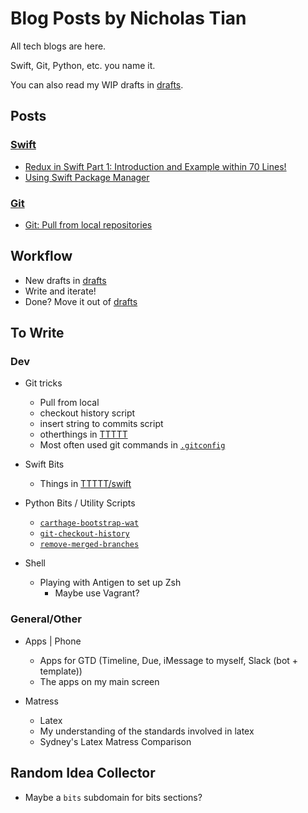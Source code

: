 # Blog Posts by Nicholas Tian

All tech blogs are here.

Swift, Git, Python, etc. you name it.

You can also read my WIP drafts in [drafts](drafts/).

## Posts

### [Swift](swift/)
  - [Redux in Swift Part 1: Introduction and Example within 70 Lines!](swift/redux-in-swift-pt-1.md)
  - [Using Swift Package Manager](https://github.com/NicholasTD07/blog-posts/blob/master/swift/using-swift-package-manager.md)
  
### [Git](git/)
  - [Git: Pull from local repositories](git/pull-from-local-repo.md)

## Workflow

* New drafts in [drafts](./drafts)
* Write and iterate!
* Done? Move it out of [drafts](./drafts)

## To Write

### Dev

- Git tricks
  - Pull from local
  - checkout history script
  - insert string to commits script
  - otherthings in [TTTTT](https://github.com/NicholasTD07/TTTTT)
  - Most often used git commands in [`.gitconfig`](https://github.com/NicholasTD07/dotfiles/blob/master/.gitconfig)
  
- Swift Bits
  - Things in [TTTTT/swift](https://github.com/NicholasTD07/TTTTT/tree/master/swift-experiments)

- Python Bits / Utility Scripts
  - [`carthage-bootstrap-wat`](https://github.com/NicholasTD07/dotfiles/blob/master/bin/bootstrap-wat)
  - [`git-checkout-history`](https://github.com/NicholasTD07/dotfiles/blob/master/bin/checkout-history)
  - [`remove-merged-branches`](https://github.com/NicholasTD07/dotfiles/blob/master/bin/remove-merged-branches.py)

- Shell
  - Playing with Antigen to set up Zsh
    - Maybe use Vagrant?
 
### General/Other

- Apps | Phone
  - Apps for GTD (Timeline, Due, iMessage to myself, Slack (bot + template))
  - The apps on my main screen

- Matress
  - Latex
  - My understanding of the standards involved in latex
  - Sydney's Latex Matress Comparison
  
## Random Idea Collector

- Maybe a `bits` subdomain for <language> bits sections?
